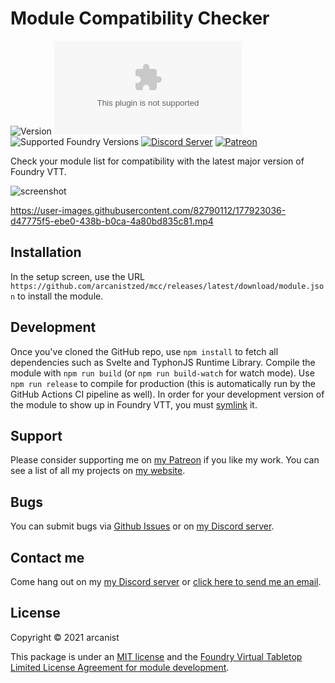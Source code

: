 # Module Compatibility Checker

![Version](https://img.shields.io/github/v/tag/arcanistzed/mcc?label=Version&style=flat-square&color=2577a1) ![Latest Release Download Count](https://img.shields.io/github/downloads/arcanistzed/mcc/latest/module.zip?label=Downloads&style=flat-square&color=9b43a8) ![Supported Foundry Versions](https://img.shields.io/endpoint?url=https://foundryshields.com/version?url=https://raw.githubusercontent.com/arcanistzed/mcc/main/module.json&style=flat-square&color=ff6400) [![Discord Server](https://img.shields.io/badge/-Discord-%232c2f33?style=flat-square&logo=discord)](https://discord.gg/AAkZWWqVav) [![Patreon](https://img.shields.io/badge/-Patreon-%23141518?style=flat-square&logo=patreon)](https://www.patreon.com/bePatron?u=15896855)

Check your module list for compatibility with the latest major version of Foundry VTT.

![screenshot](https://i.imgur.com/DlIyyzs.png)

<https://user-images.githubusercontent.com/82790112/177923036-d47775f5-ebe0-438b-b0ca-4a80bd835c81.mp4>

## Installation

In the setup screen, use the URL `https://github.com/arcanistzed/mcc/releases/latest/download/module.json` to install the module.

## Development

Once you've cloned the GitHub repo, use `npm install` to fetch all dependencies such as Svelte and TyphonJS Runtime Library. Compile the module with `npm run build` (or `npm run build-watch` for watch mode). Use `npm run release` to compile for production (this is automatically run by the GitHub Actions CI pipeline as well).
In order for your development version of the module to show up in Foundry VTT, you must [symlink](https://world-smiths.github.io/documentation/wiki/symlinking.html) it.

## Support

Please consider supporting me on [my Patreon](https://patreon.com/arcanistzed) if you like my work. You can see a list of all my projects on [my website](https://arcanist.me).

## Bugs

You can submit bugs via [Github Issues](https://github.com/arcanistzed/mcc/issues/new/choose) or on [my Discord server](https://discord.gg/AAkZWWqVav).

## Contact me

Come hang out on my [my Discord server](https://discord.gg/AAkZWWqVav) or [click here to send me an email](mailto:arcanistzed@gmail.com?subject=Module%20Compatibility%20Checker%20module%20for%20Foundry%20VTT).

## License

Copyright © 2021 arcanist

This package is under an [MIT license](LICENSE) and the [Foundry Virtual Tabletop Limited License Agreement for module development](https://foundryvtt.com/article/license/).
